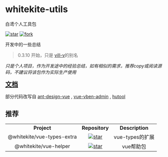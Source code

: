 # whitekite-utils

白鸢个人工具包

[![star](https://gitee.com/white-kite/seele-utils/badge/star.svg?theme=dark)](https://gitee.com/white-kite/seele-utils/stargazers) [![fork](https://gitee.com/white-kite/seele-utils/badge/fork.svg?theme=dark)](https://gitee.com/white-kite/seele-utils/members)

开发中的一些总结

> 0.3.10 开始，只是 [vill-v](https://www.npmjs.com/package/vill-v)的别名

_只是个人项目，作为开发途中的经验总结，如有相似的需求，推荐copy或阅读源码，不建议将该包作为实际生产使用_

<div>
<a href="https://gitee.com/white-kite/seele-utils/wikis" style="font-size: 20px;font-weight: bold;">文档</a>
</div>

部分代码改写自
[ant-design-vue](https://github.com/vueComponent/ant-design-vue)
,
[vue-vben-admin](https://github.com/anncwb/vue-vben-admin)
,
[hutool](https://github.com/dromara/hutool)

## 推荐

<table style="text-align: center;">
  <tr>
    <td><strong>Project</strong></td>
    <td><strong>Repository</strong></td>
    <td><strong>Description</strong></td>
  </tr>
  <tr>
    <td>
      @whitekite/vue-types-extra
    </td>
    <td>
      <a href='https://gitee.com/white-kite/vue-types-extra'>
        <img src='https://gitee.com/white-kite/vue-types-extra/badge/star.svg?theme=gray' alt='star'>
      </a>
    </td>
    <td>
      vue-types的扩展
    </td>
  </tr>
  <tr>
    <td>@whitekite/vue-helper</td>
    <td>
      <a href='https://gitee.com/white-kite/vue-helper'>
        <img src='https://gitee.com/white-kite/vue-helper/badge/star.svg?theme=gray' alt='star'>
      </a>
    </td>
    <td>
      vue帮助包
    </td>
  </tr>
</table>
